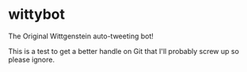 wittybot
========

The Original Wittgenstein auto-tweeting bot!

This is a test to get a better handle on Git that I'll probably screw up so please ignore.

